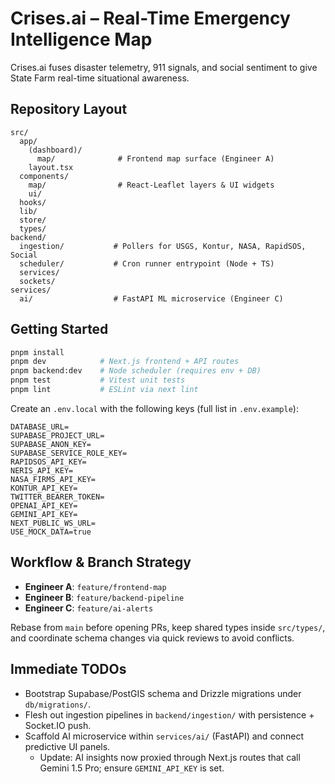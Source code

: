 # Crises.ai – Real-Time Emergency Intelligence Map

Crises.ai fuses disaster telemetry, 911 signals, and social sentiment to give State Farm real-time situational awareness.

## Repository Layout

```
src/
  app/
    (dashboard)/
      map/              # Frontend map surface (Engineer A)
    layout.tsx
  components/
    map/                # React-Leaflet layers & UI widgets
    ui/
  hooks/
  lib/
  store/
  types/
backend/
  ingestion/           # Pollers for USGS, Kontur, NASA, RapidSOS, Social
  scheduler/           # Cron runner entrypoint (Node + TS)
  services/
  sockets/
services/
  ai/                  # FastAPI ML microservice (Engineer C)
```

## Getting Started

```bash
pnpm install
pnpm dev            # Next.js frontend + API routes
pnpm backend:dev    # Node scheduler (requires env + DB)
pnpm test           # Vitest unit tests
pnpm lint           # ESLint via next lint
```

Create an `.env.local` with the following keys (full list in `.env.example`):

```
DATABASE_URL=
SUPABASE_PROJECT_URL=
SUPABASE_ANON_KEY=
SUPABASE_SERVICE_ROLE_KEY=
RAPIDSOS_API_KEY=
NERIS_API_KEY=
NASA_FIRMS_API_KEY=
KONTUR_API_KEY=
TWITTER_BEARER_TOKEN=
OPENAI_API_KEY=
GEMINI_API_KEY=
NEXT_PUBLIC_WS_URL=
USE_MOCK_DATA=true
```

## Workflow & Branch Strategy

- **Engineer A**: `feature/frontend-map`
- **Engineer B**: `feature/backend-pipeline`
- **Engineer C**: `feature/ai-alerts`

Rebase from `main` before opening PRs, keep shared types inside `src/types/`, and coordinate schema changes via quick reviews to avoid conflicts.

## Immediate TODOs

- Bootstrap Supabase/PostGIS schema and Drizzle migrations under `db/migrations/`.
- Flesh out ingestion pipelines in `backend/ingestion/` with persistence + Socket.IO push.
- Scaffold AI microservice within `services/ai/` (FastAPI) and connect predictive UI panels.
  - Update: AI insights now proxied through Next.js routes that call Gemini 1.5 Pro; ensure `GEMINI_API_KEY` is set.
